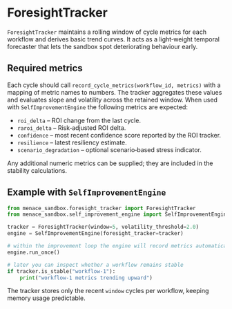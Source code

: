 # ForesightTracker

`ForesightTracker` maintains a rolling window of cycle metrics for each workflow and derives basic trend curves.  It acts as a light‑weight temporal forecaster that lets the sandbox spot deteriorating behaviour early.

## Required metrics

Each cycle should call `record_cycle_metrics(workflow_id, metrics)` with a mapping of metric names to numbers.  The tracker aggregates these values and evaluates slope and volatility across the retained window.  When used with `SelfImprovementEngine` the following metrics are expected:

- `roi_delta` – ROI change from the last cycle.
- `raroi_delta` – Risk‑adjusted ROI delta.
- `confidence` – most recent confidence score reported by the ROI tracker.
- `resilience` – latest resiliency estimate.
- `scenario_degradation` – optional scenario‑based stress indicator.

Any additional numeric metrics can be supplied; they are included in the stability calculations.

## Example with `SelfImprovementEngine`

```python
from menace_sandbox.foresight_tracker import ForesightTracker
from menace_sandbox.self_improvement_engine import SelfImprovementEngine

tracker = ForesightTracker(window=5, volatility_threshold=2.0)
engine = SelfImprovementEngine(foresight_tracker=tracker)

# within the improvement loop the engine will record metrics automatically
engine.run_once()

# later you can inspect whether a workflow remains stable
if tracker.is_stable("workflow-1"):
    print("workflow-1 metrics trending upward")
```

The tracker stores only the recent `window` cycles per workflow, keeping memory usage predictable.
